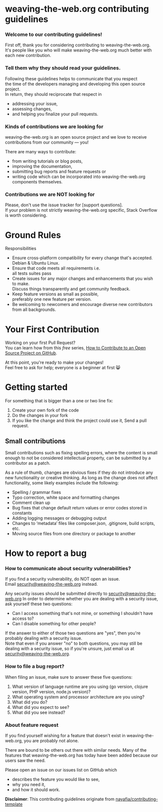 # weaving-the-web.org contributing guidelines

### Welcome to our contributing guidelines!

First off, thank you for considering contributing to weaving-the-web.org.  
It's people like you who will make weaving-the-web.org much better with each new contribution.

### Tell them why they should read your guidelines.

Following these guidelines helps to communicate that you respect   
the time of the developers managing and developing this open source project.  
In return, they should reciprocate that respect in 
 - addressing your issue,  
 - assessing changes,
 - and helping you finalize your pull requests.

### Kinds of contributions we are looking for

weaving-the-web.org is an open source project and 
we love to receive contributions from our community — you!

There are many ways to contribute: 
 - from writing tutorials or blog posts,
 - improving the documentation,
 - submitting bug reports and feature requests or  
 - writing code which can be incorporated into weaving-the-web.org components themselves.

### Contributions we are NOT looking for

Please, don't use the issue tracker for [support questions].  
If your problem is not strictly weaving-the-web.org specific, Stack Overflow is worth considering.

# Ground Rules

Responsibilities
* Ensure cross-platform compatibility for every change that's accepted. Debian & Ubuntu Linux.
* Ensure that code meets all requirements i.e.  
  all tests suites pass
* Create issues for any major changes and enhancements that you wish to make.   
  Discuss things transparently and get community feedback.
* Keep feature versions as small as possible,  
  preferably one new feature per version.
* Be welcoming to newcomers and encourage diverse new contributors from all backgrounds.

# Your First Contribution

Working on your first Pull Request?   
You can learn how from this *free* series, [How to Contribute to an Open Source Project on GitHub](https://egghead.io/series/how-to-contribute-to-an-open-source-project-on-github).

At this point, you're ready to make your changes!  
Feel free to ask for help; everyone is a beginner at first :smile_cat:

# Getting started

For something that is bigger than a one or two line fix:

1. Create your own fork of the code
2. Do the changes in your fork
3. If you like the change and think the project could use it, Send a pull request.

## Small contributions

Small contributions such as fixing spelling errors, where the content is small enough to not be considered intellectual property, 
can be submitted by a contributor as a patch.

As a rule of thumb, changes are obvious fixes if they do not introduce any new functionality or creative thinking. 
As long as the change does not affect functionality, some likely examples include the following:
* Spelling / grammar fixes
* Typo correction, white space and formatting changes
* Comment clean up
* Bug fixes that change default return values or error codes stored in constants
* Adding logging messages or debugging output
* Changes to ‘metadata’ files like composer.json, .gitignore, build scripts, etc.
* Moving source files from one directory or package to another

# How to report a bug

### How to communicate about security vulnerabilities?

If you find a security vulnerability, do NOT open an issue.   
Email security@weaving-the-web.org instead.

Any security issues should be submitted directly to security@weaving-the-web.org
In order to determine whether you are dealing with a security issue, ask yourself these two questions:
* Can I access something that's not mine, or something I shouldn't have access to?
* Can I disable something for other people?

If the answer to either of those two questions are "yes", then you're probably dealing with a security issue.   
Note that even if you answer "no" to both questions, you may still be dealing with a security issue, so if you're unsure, 
just email us at security@weaving-the-web.org.

### How to file a bug report?

When filing an issue, make sure to answer these five questions: 
1. What version of language runtime are you using (go version, clojure version, PHP version, node.js version)?
2. What operating system and processor architecture are you using?
3. What did you do?
4. What did you expect to see?
5. What did you see instead?
   
### About feature request

If you find yourself wishing for a feature that doesn't exist in weaving-the-web.org, you are probably not alone.   

There are bound to be others out there with similar needs. 
Many of the features that weaving-the-web.org has today have been added because our users saw the need.  

Please open an issue on our issues list on GitHub which 
 - describes the feature you would like to see, 
 - why you need it,
 - and how it should work.

**Disclaimer**: This contributing guidelines originate from [nayafia/contributing-template](https://github.com/nayafia/contributing-template)
